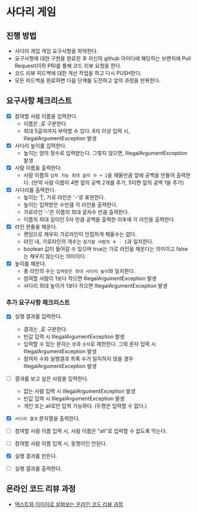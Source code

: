 # 사다리 게임
## 진행 방법
* 사다리 게임 게임 요구사항을 파악한다.
* 요구사항에 대한 구현을 완료한 후 자신의 github 아이디에 해당하는 브랜치에 Pull Request(이하 PR)를 통해 코드 리뷰 요청을 한다.
* 코드 리뷰 피드백에 대한 개선 작업을 하고 다시 PUSH한다.
* 모든 피드백을 완료하면 다음 단계를 도전하고 앞의 과정을 반복한다.

## 요구사항 체크리스트
- [x] 참여할 사람 이름을 입력한다.
  - 이름은 ,로 구분한다.
  - 최대 5글자까지 부여할 수 있다. 6자 이상 입력 시, IllegalArgumentException 발생
- [x] 사다리 높이를 입력한다.
  - 높이는 양의 정수로 입력받는다. 그렇지 않으면, IllegalArgumentException 발생
- [x] 사람 이름을 출력한다.
  - 사람 이름의 `입력 가능 최대 글자 수 + 1`을 채울만큼 앞에 공백을 만들어 출력한다. (만약 사람 이름이 4면 앞의 공백 2개를 추가, 5이면 앞의 공백 1을 추가)
- [x] 사다리를 출력한다.
  - 높이는 '|', 가로 라인은 '-'로 표현한다.
  - 높이는 입력받은 수만큼 각 라인을 출력한다.
  - 가로라인 '-'은 이름의 최대 글자수 만큼 출력한다.
  - 이름의 최대 길이인 5자 만큼 공백을 출력한 이후에 각 라인을 출력한다.
- [x] 라인 한줄을 채운다. 
  - 랜덤으로 채우되 가로라인이 인접하게 채울수는 없다.
  - 라인 내, 가로라인의 개수는 `참가할 사람의 수 - 1`과 일치한다.
  - boolean 값이 들어갈 수 있으며 true는 가로 라인을 채운다는 의미이고 false는 채우지 않는다는 의미이다.
- [x] 높이를 채운다.
  - 총 라인의 수는 `입력받은 최대 사다리 높이`와 일치한다.
  - 참여할 사람이 1보다 작으면 IllegalArgumentException 발생
  - 사다리 최대 높이가 1보다 작으면 IllegalArgumentException 발생

### 추가 요구사항 체크리스트
- [x] 실행 결과를 입력한다.
  - 결과는 ,로 구분한다.
  - 빈값 입력 시 IllegalArgumentException 발생
  - 입력할 수 있는 문자는 `꽝`과 `숫자`로 제한한다. 그외 문자 입력 시 IllegalArgumentException 발생
  - 참여자 수와 실행결과 목록 수가 일치하지 않을 경우 IllegalArgumentException 발생
- [ ] 결과를 보고 싶은 사람을 입력한다.
  - 없는 사람 입력 시 IllegalArgumentException 발생
  - 빈값 입력 시 IllegalArgumentException 발생
  - 개인 또는 all로만 입력 가능하다. (두명은 입력할 수 없다.)
- [x] `사다리 결과` 문자열을 출력한다.
- [ ] 참여할 사람 이름 입력 시, 사람 이름은 "all"로 입력할 수 없도록 막는다.
- [ ] 참여할 사람 이름 입력 시, 동명이인 안된다.
- [x] 실행 결과를 만든다.
- [ ] 실행 결과를 출력한다.


## 온라인 코드 리뷰 과정
* [텍스트와 이미지로 살펴보는 온라인 코드 리뷰 과정](https://github.com/nextstep-step/nextstep-docs/tree/master/codereview)
  